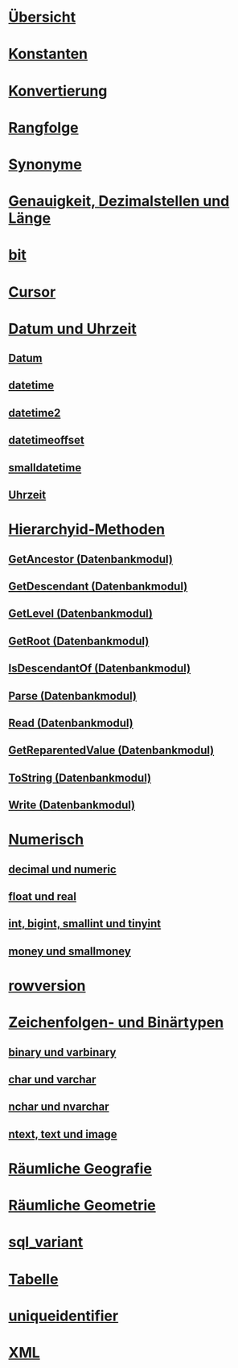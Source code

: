 # [Übersicht](data-types-transact-sql.md)  
# [Konstanten](constants-transact-sql.md)  
# [Konvertierung](data-type-conversion-database-engine.md)  
# [Rangfolge](data-type-precedence-transact-sql.md)  
# [Synonyme](data-type-synonyms-transact-sql.md)  
# [Genauigkeit, Dezimalstellen und Länge](precision-scale-and-length-transact-sql.md)  
# [bit](bit-transact-sql.md)  
# [Cursor](cursor-transact-sql.md)  
# [Datum und Uhrzeit](date-and-time-types.md)  
## [Datum](date-transact-sql.md)  
## [datetime](datetime-transact-sql.md)  
## [datetime2](datetime2-transact-sql.md)  
## [datetimeoffset](datetimeoffset-transact-sql.md)  
## [smalldatetime](smalldatetime-transact-sql.md)  
## [Uhrzeit](time-transact-sql.md)  

# [Hierarchyid-Methoden](hierarchyid-data-type-method-reference.md)  
## [GetAncestor (Datenbankmodul)](getancestor-database-engine.md)  
## [GetDescendant (Datenbankmodul)](getdescendant-database-engine.md)  
## [GetLevel (Datenbankmodul)](getlevel-database-engine.md)  
## [GetRoot (Datenbankmodul)](getroot-database-engine.md)  
## [IsDescendantOf (Datenbankmodul)](isdescendantof-database-engine.md)  
## [Parse (Datenbankmodul)](parse-database-engine.md)  
## [Read (Datenbankmodul)](read-database-engine.md)  
## [GetReparentedValue (Datenbankmodul)](getreparentedvalue-database-engine.md)  
## [ToString (Datenbankmodul)](tostring-database-engine.md)  
## [Write (Datenbankmodul)](write-database-engine.md)  

# [Numerisch](numeric-types.md)  
## [decimal und numeric](decimal-and-numeric-transact-sql.md)  
## [float und real](float-and-real-transact-sql.md)  
## [int, bigint, smallint und tinyint](int-bigint-smallint-and-tinyint-transact-sql.md)  
## [money und smallmoney](money-and-smallmoney-transact-sql.md)  

# [rowversion](rowversion-transact-sql.md)  

# [Zeichenfolgen- und Binärtypen](string-and-binary-types.md)  
## [binary und varbinary](binary-and-varbinary-transact-sql.md)  
## [char und varchar](char-and-varchar-transact-sql.md)  
## [nchar und nvarchar](nchar-and-nvarchar-transact-sql.md)  
## [ntext, text und image](ntext-text-and-image-transact-sql.md)  

# [Räumliche Geografie](../../t-sql/spatial-geography/spatial-types-geography.md)
# [Räumliche Geometrie](../../t-sql/spatial-geometry/spatial-types-geometry-transact-sql.md)

# [sql_variant](sql-variant-transact-sql.md)  

# [Tabelle](table-transact-sql.md)  

# [uniqueidentifier](uniqueidentifier-transact-sql.md)  

# [XML](../../t-sql/xml/xml-transact-sql.md)
